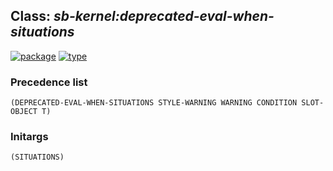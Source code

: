 ## Class: ***sb-kernel:deprecated-eval-when-situations***
[![package](https://img.shields.io/badge/Package-SB--KERNEL-5f9ea0.svg?style=social&colorA=999999)](../) [![type](https://img.shields.io/badge/Type-Class-5f9ea0.svg?style=social&colorA=999999)](../#class) 
### Precedence list
```
(DEPRECATED-EVAL-WHEN-SITUATIONS STYLE-WARNING WARNING CONDITION SLOT-OBJECT T)
```
### Initargs
```
(SITUATIONS)
```
